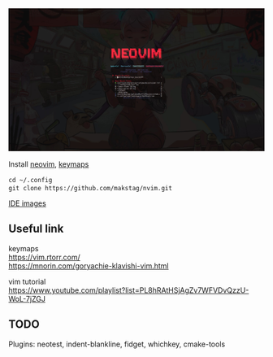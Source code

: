 <div align="center">
    <img src="doc/images/neovim.jpg" style="margin: auto"/>
</div>  


Install [neovim](doc/install_neovim.md), [keymaps](doc/keymaps.txt)  
```ssh
cd ~/.config
git clone https://github.com/makstag/nvim.git
```
[IDE images](doc/images)  

## Useful link  

keymaps    
https://vim.rtorr.com/  
https://mnorin.com/goryachie-klavishi-vim.html  

vim tutorial  
https://www.youtube.com/playlist?list=PL8hRAtHSjAgZv7WFVDvQzzU-WoL-7jZGJ  

## TODO  
Plugins: neotest, indent-blankline, fidget, whichkey, cmake-tools  

